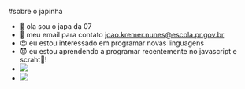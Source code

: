 #sobre o japinha 
- 🦶️ ola sou o japa da 07 
- 👨‍ meu email para contato joao.kremer.nunes@escola.pr.gov.br
- 😍 eu estou interessado em programar novas linguagens
- 😈 eu estou aprendendo a programar recentemente no javascript e scraht🦶️!
- ![](https://img.shields.io/badge/Scratch-4D97FF?style=for-the-badge&logo=Scratch&logoColor=white)
- ![](https://img.shields.io/badge/JavaScript-323330?style=for-the-badge&logo=javascript&logoColor=F7DF1E)
